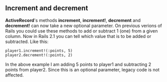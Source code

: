 ## Increment and decrement

**ActiveRecord**'s methods **increment**, **increment!**, **decrement** and **decrement!** can now take a new optional parameter. On previous verions of Rails you could use these methods to add or subtract 1 (one) from a given column. Now in Rails 2.1 you can tell which value that is to be added or subtracted. Like this:

	player1.increment!(:points, 5)
	player2.decrement!(:points, 2)
                                      
In the above example I am adding 5 points to player1 and subtracting 2 points from player2. Since this is an optional parameter, legacy code is not affected.